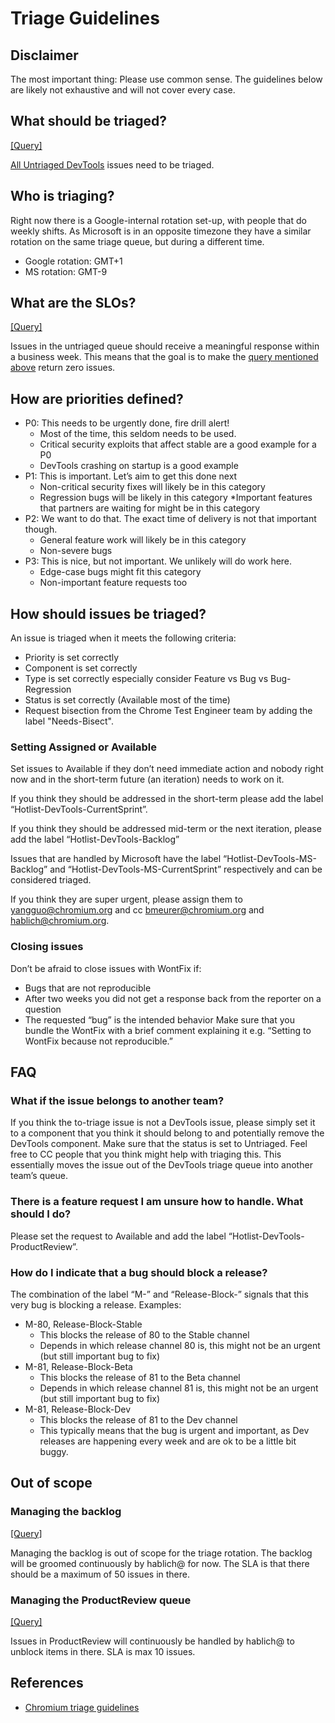 # Triage Guidelines

## Disclaimer
The most important thing: Please use common sense. The guidelines below are likely not exhaustive and will not cover every case.

## What should be triaged?
[[Query]](https://bugs.chromium.org/p/chromium/issues/list?q=status=untriaged%20component:Platform%3EDevTools)

[All Untriaged DevTools](https://bugs.chromium.org/p/chromium/issues/list?q=status=untriaged%20component:Platform%3EDevTools) issues need to be triaged.

## Who is triaging?
Right now there is a Google-internal rotation set-up, with people that do weekly shifts.
As Microsoft is in an opposite timezone they have a similar rotation on the same triage queue, but during a different time.

* Google rotation: GMT+1
* MS rotation: GMT-9

## What are the SLOs?
[[Query]](https://bugs.chromium.org/p/chromium/issues/list?sort=id&colspec=ID%20Pri%20M%20Stars%20ReleaseBlock%20Cr%20Status%20Owner%20Summary%20OS%20Modified&q=status%3Duntriaged%20component%3APlatform%3EDevTools%20modified-before%3Atoday-7&can=2)

Issues in the untriaged queue should receive a meaningful response within a business week. This means that the goal is to make the [query mentioned above](https://bugs.chromium.org/p/chromium/issues/list?sort=id&colspec=ID%20Pri%20M%20Stars%20ReleaseBlock%20Cr%20Status%20Owner%20Summary%20OS%20Modified&q=status%3Duntriaged%20component%3APlatform%3EDevTools%20modified-before%3Atoday-7&can=2) return zero issues.

## How are priorities defined?
* P0: This needs to be urgently done, fire drill alert!
   * Most of the time, this seldom needs to be used.
   * Critical security exploits that affect stable are a good example for a P0
   * DevTools crashing on startup is a good example
* P1: This is important. Let’s aim to get this done next
   * Non-critical security fixes will likely be in this category
   * Regression bugs will be likely in this category
   *Important features that partners are waiting for might be in this category
* P2: We want to do that. The exact time of delivery is not that important though.
   * General feature work will likely be in this category
   * Non-severe bugs
* P3: This is nice, but not important. We unlikely will do work here.
   * Edge-case bugs might fit this category
   * Non-important feature requests too


## How should issues be triaged?
An issue is triaged when it meets the following criteria:
* Priority is set correctly
* Component is set correctly
* Type is set correctly especially consider Feature vs Bug vs Bug-Regression
* Status is set correctly (Available most of the time)
* Request bisection from the Chrome Test Engineer team by adding the label "Needs-Bisect".

### Setting Assigned or Available
Set issues to Available if they don’t need immediate action and nobody right now and in the short-term future (an iteration) needs to work on it.

If you think they should be addressed in the short-term please add the label “Hotlist-DevTools-CurrentSprint”.

If you think they should be addressed mid-term or the next iteration, please add the label “Hotlist-DevTools-Backlog”

Issues that are handled by Microsoft have the label “Hotlist-DevTools-MS-Backlog” and “Hotlist-DevTools-MS-CurrentSprint” respectively and can be considered triaged.

If you think they are super urgent, please assign them to yangguo@chromium.org and cc bmeurer@chromium.org and hablich@chromium.org.

### Closing issues
Don’t be afraid to close issues with WontFix if:
* Bugs that are not reproducible
* After two weeks you did not get a response back from the reporter on a question
* The requested “bug” is the intended behavior
Make sure that you bundle the WontFix with a brief comment explaining it e.g. “Setting to WontFix because not reproducible.”

## FAQ
### What if the issue belongs to another team?
If you think the to-triage issue is not a DevTools issue, please simply set it to a component that you think it should belong to and potentially remove the DevTools component. Make sure that the status is set to Untriaged. Feel free to CC people that you think might help with triaging this.
This essentially moves the issue out of the DevTools triage queue into another team’s queue.

### There is a feature request I am unsure how to handle. What should I do?
Please set the request to Available and add the label “Hotlist-DevTools-ProductReview”.

### How do I indicate that a bug should block a release?
The combination of the label “M-<milestone>” and “Release-Block-<channel>” signals that this very bug is blocking a release. Examples:
* M-80, Release-Block-Stable
   * This blocks the release of 80 to the Stable channel
   * Depends in which release channel 80 is, this might not be an urgent (but still important bug to fix)
* M-81, Release-Block-Beta
   * This blocks the release of 81 to the Beta channel
   * Depends in which release channel 81 is, this might not be an urgent (but still important bug to fix)
* M-81, Release-Block-Dev
   * This blocks the release of 81 to the Dev channel
   * This typically means that the bug is urgent and important, as Dev releases are happening every week and are ok to be a little bit buggy.

## Out of scope
### Managing the backlog
[[Query]](https://bugs.chromium.org/p/chromium/issues/list?sort=id&colspec=ID%20Pri%20M%20Stars%20ReleaseBlock%20Cr%20Status%20Owner%20Summary%20OS%20Modified&q=Hotlist%3DDevTools-Backlog&can=2)

Managing the backlog is out of scope for the triage rotation. The backlog will be groomed continuously by hablich@ for now. The SLA is that there should be a maximum of 50 issues in there.
### Managing the ProductReview queue
[[Query]](https://bugs.chromium.org/p/chromium/issues/list?sort=id&colspec=ID%20Pri%20M%20Stars%20ReleaseBlock%20Cr%20Status%20Owner%20Summary%20OS%20Modified&q=Hotlist%3DDevTools-ProductReview&can=2)

Issues in ProductReview will continuously be handled by hablich@ to unblock items in there. SLA is max 10 issues.
## References
* [Chromium triage guidelines](https://www.chromium.org/for-testers/bug-reporting-guidelines/triage-best-practices)
